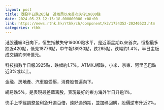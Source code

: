 ```yaml
---
layout: post
title: 港股半日跌265點　近兩周以來首次失守19000點
date: 2024-05-23 12:15:18.000000000 +08:00
link: https://news.rthk.hk/rthk/ch/component/k2/1754352-20240523.htm
categories: rthk
---
```


港股連續3日向下，恒生指數失守19000點水平，是近兩星期以來首次。恒指最多跌近420點，低見18776點，中午報18930點，跌265點，跌幅約1.4%，半日主板成交額約698億元。

科技指數半日報3925點，跌幅約1.7%。ATMXJ都跌，小米、京東、阿里巴巴跌近3%或以上。

金融、房地產、汽車股受壓，消費股普遍向下。

網易跌5%，是表現最差藍籌股，表現最好的東方海外半日升逾1%。

快手上季經調整盈利急升逾百倍，遠好過預期，並加碼回購，股價逆市升近2%。
